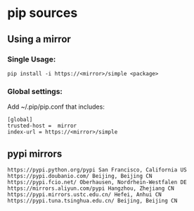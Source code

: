 # pip sources

## Using a mirror

### Single Usage:
```
pip install -i https://<mirror>/simple <package>
```

### Global settings:
Add ~/.pip/pip.conf that includes:
```
[global]
trusted-host =  mirror
index-url = https://<mirror>/simple
```

## pypi mirrors
```
https://pypi.python.org/pypi San Francisco, California US
https://pypi.doubanio.com/ Beijing, Beijing CN
https://pypi.fcio.net/ Oberhausen, Nordrhein-Westfalen DE
https://mirrors.aliyun.com/pypi Hangzhou, Zhejiang CN
https://pypi.mirrors.ustc.edu.cn/ Hefei, Anhui CN
https://pypi.tuna.tsinghua.edu.cn/ Beijing, Beijing CN
```
